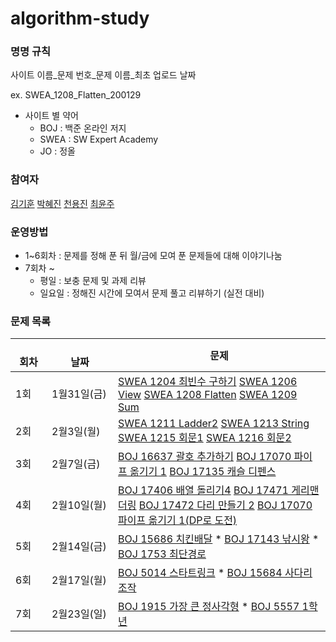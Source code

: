 # algorithm-study

### 명명 규칙

사이트 이름_문제 번호_문제 이름_최초 업로드 날짜

ex. SWEA_1208_Flatten_200129

- 사이트 별 약어
  - BOJ : 백준 온라인 저지
  - SWEA : SW Expert Academy
  - JO : 정올


### 참여자
[김기훈](https://github.com/kingkihoon94) [박혜진](https://github.com/du-dung) [천용진](https://github.com/sharhp21) [최윤주](https://github.com/yeomju311)


### 운영방법
- 1~6회차 : 문제를 정해 푼 뒤 월/금에 모여 푼 문제들에 대해 이야기나눔
- 7회차 ~
  - 평일 : 보충 문제 및 과제 리뷰
  - 일요일 : 정해진 시간에 모여서 문제 풀고 리뷰하기 (실전 대비)


### 문제 목록
|　　회차|　　　　　날짜|문제|
|----|----|---|
|1회|1월31일(금)|[SWEA 1204 최빈수 구하기](https://swexpertacademy.com/main/code/problem/problemDetail.do?contestProbId=AV13zo1KAAACFAYh) [SWEA 1206 View](https://swexpertacademy.com/main/code/problem/problemDetail.do?contestProbId=AV134DPqAA8CFAYh) [SWEA 1208 Flatten](https://swexpertacademy.com/main/code/problem/problemDetail.do?contestProbId=AV139KOaABgCFAYh) [SWEA 1209 Sum](https://swexpertacademy.com/main/code/problem/problemDetail.do?contestProbId=AV13_BWKACUCFAYh&)|
|2회|2월3일(월)|[SWEA 1211 Ladder2](https://swexpertacademy.com/main/code/problem/problemDetail.do?contestProbId=AV14BgD6AEECFAYh) [SWEA 1213 String](https://swexpertacademy.com/main/code/problem/problemDetail.do?contestProbId=AV14P0c6AAUCFAYi) [SWEA 1215 회문1](https://swexpertacademy.com/main/code/problem/problemDetail.do?contestProbId=AV14QpAaAAwCFAYi) [SWEA 1216 회문2](https://swexpertacademy.com/main/code/problem/problemDetail.do?contestProbId=AV14Rq5aABUCFAYi)|
|3회|2월7일(금)|[BOJ 16637 괄호 추가하기](https://www.acmicpc.net/problem/16637) [BOJ 17070 파이프 옮기기 1](https://www.acmicpc.net/problem/17070) [BOJ 17135 캐슬 디펜스](https://www.acmicpc.net/problem/17135)|
|4회|2월10일(월)|[BOJ 17406 배열 돌리기4](https://www.acmicpc.net/problem/17406) [BOJ 17471 게리맨더링](https://www.acmicpc.net/problem/17471) [BOJ 17472 다리 만들기 2](https://www.acmicpc.net/problem/17472) [BOJ 17070 파이프 옮기기 1(DP로 도전)](https://www.acmicpc.net/problem/17070)|
|5회|2월14일(금)|[BOJ 15686 치킨배달](https://www.acmicpc.net/problem/15686) * [BOJ 17143 낚시왕](https://www.acmicpc.net/problem/17143) * [BOJ 1753 최단경로](https://www.acmicpc.net/problem/1753)|
|6회|2월17일(월)|[BOJ 5014 스타트링크](https://www.acmicpc.net/problem/5014) * [BOJ 15684 사다리조작](https://www.acmicpc.net/problem/15684)|
|7회|2월23일(일)|[BOJ 1915 가장 큰 정사각형](https://www.acmicpc.net/problem/1915) * [BOJ 5557 1학년](https://www.acmicpc.net/problem/5557)|
